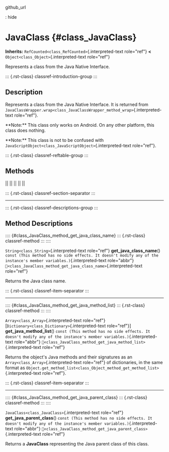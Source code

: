 github_url

:   hide

# JavaClass {#class_JavaClass}

**Inherits:** `RefCounted<class_RefCounted>`{.interpreted-text
role="ref"} **\<** `Object<class_Object>`{.interpreted-text role="ref"}

Represents a class from the Java Native Interface.

::: {.rst-class}
classref-introduction-group
:::

## Description

Represents a class from the Java Native Interface. It is returned from
`JavaClassWrapper.wrap<class_JavaClassWrapper_method_wrap>`{.interpreted-text
role="ref"}.

\*\*Note:\*\* This class only works on Android. On any other platform,
this class does nothing.

\*\*Note:\*\* This class is not to be confused with
`JavaScriptObject<class_JavaScriptObject>`{.interpreted-text
role="ref"}.

::: {.rst-class}
classref-reftable-group
:::

## Methods

||
||
||
||
||

::: {.rst-class}
classref-section-separator
:::

------------------------------------------------------------------------

::: {.rst-class}
classref-descriptions-group
:::

## Method Descriptions

:::: {#class_JavaClass_method_get_java_class_name}
::: {.rst-class}
classref-method
:::
::::

`String<class_String>`{.interpreted-text role="ref"}
**get_java_class_name**()
`const (This method has no side effects. It doesn't modify any of the instance's member variables.)`{.interpreted-text
role="abbr"}
`🔗<class_JavaClass_method_get_java_class_name>`{.interpreted-text
role="ref"}

Returns the Java class name.

::: {.rst-class}
classref-item-separator
:::

------------------------------------------------------------------------

:::: {#class_JavaClass_method_get_java_method_list}
::: {.rst-class}
classref-method
:::
::::

`Array<class_Array>`{.interpreted-text
role="ref"}\[`Dictionary<class_Dictionary>`{.interpreted-text
role="ref"}\] **get_java_method_list**()
`const (This method has no side effects. It doesn't modify any of the instance's member variables.)`{.interpreted-text
role="abbr"}
`🔗<class_JavaClass_method_get_java_method_list>`{.interpreted-text
role="ref"}

Returns the object\'s Java methods and their signatures as an
`Array<class_Array>`{.interpreted-text role="ref"} of dictionaries, in
the same format as
`Object.get_method_list<class_Object_method_get_method_list>`{.interpreted-text
role="ref"}.

::: {.rst-class}
classref-item-separator
:::

------------------------------------------------------------------------

:::: {#class_JavaClass_method_get_java_parent_class}
::: {.rst-class}
classref-method
:::
::::

`JavaClass<class_JavaClass>`{.interpreted-text role="ref"}
**get_java_parent_class**()
`const (This method has no side effects. It doesn't modify any of the instance's member variables.)`{.interpreted-text
role="abbr"}
`🔗<class_JavaClass_method_get_java_parent_class>`{.interpreted-text
role="ref"}

Returns a **JavaClass** representing the Java parent class of this
class.
